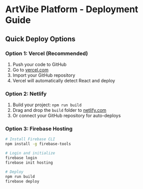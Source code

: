 # ArtVibe Platform - Deployment Guide

## Quick Deploy Options

### Option 1: Vercel (Recommended)
1. Push your code to GitHub
2. Go to [vercel.com](https://vercel.com)
3. Import your GitHub repository
4. Vercel will automatically detect React and deploy

### Option 2: Netlify
1. Build your project: `npm run build`
2. Drag and drop the `build` folder to [netlify.com](https://netlify.com)
3. Or connect your GitHub repository for auto-deploys

### Option 3: Firebase Hosting
```bash
# Install Firebase CLI
npm install -g firebase-tools

# Login and initialize
firebase login
firebase init hosting

# Deploy
npm run build
firebase deploy